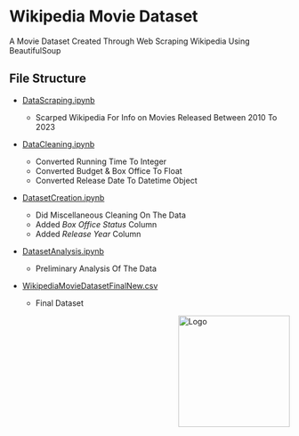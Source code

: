 # Wikipedia Movie Dataset

A Movie Dataset Created Through Web Scraping Wikipedia Using BeautifulSoup

## File Structure

* [DataScraping.ipynb](https://github.com/tasinms/Wikipedia-Movie-Dataset/blob/master/DataScraping.ipynb)
  * Scarped Wikipedia For Info on Movies Released Between 2010 To 2023

* [DataCleaning.ipynb](https://github.com/tasinms/Wikipedia-Movie-Dataset/blob/master/DataCleaning.ipynb)
  * Converted Running Time To Integer
  * Converted Budget & Box Office To Float
  * Converted Release Date To Datetime Object

* [DatasetCreation.ipynb](https://github.com/tasinms/Wikipedia-Movie-Dataset/blob/master/DatasetCreation.ipynb)
  * Did Miscellaneous Cleaning On The Data
  * Added *Box Office Status* Column
  * Added *Release Year* Column

* [DatasetAnalysis.ipynb](https://github.com/tasinms/Wikipedia-Movie-Dataset/blob/master/DatasetAnalysis.ipynb)
  * Preliminary Analysis Of The Data

* [WikipediaMovieDatasetFinalNew.csv](https://github.com/tasinms/Wikipedia-Movie-Dataset/blob/master/WikipediaMovieDatasetFinalNew.csv)
  * Final Dataset

<img align="right" src="https://i.imgur.com/vFb1T8l.png" alt="Logo" style="width:200px;">